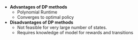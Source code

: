 - **Advantages of DP methods**
  - Polynomial Runtime
  - Converges to optimal policy
- **Disadvantages of DP methods**
  - Not feasible for very large number of states.
  - Requires knowledge of model for rewards and transitions
